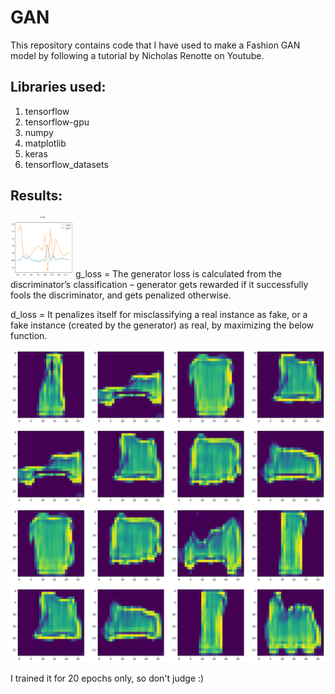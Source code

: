 # GAN
This repository contains code that I have used to make a Fashion GAN model by following a tutorial by Nicholas Renotte on Youtube.

## Libraries used:
1. tensorflow
2. tensorflow-gpu
3. numpy
4. matplotlib
5. keras
6. tensorflow_datasets

## Results:
<img alt= "Graph of g_loss and d_loss" src="https://github.com/ShauryaDevPathak/GAN/blob/main/Images/output_graph.png?raw=true" width=100 height=100>
g_loss = The generator loss is calculated from the discriminator’s classification – generator gets rewarded if it successfully fools the discriminator, and gets penalized otherwise.

d_loss = It penalizes itself for misclassifying a real instance as fake, or a fake instance (created by the  generator) as real, by maximizing the below function.

![Resultant images generated by the generator](https://github.com/ShauryaDevPathak/GAN/blob/main/Images/result.png?raw=true)

I trained it for 20 epochs only, so don't judge :)
